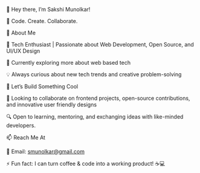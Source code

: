 👋 Hey there, I’m Sakshi Munolkar!

🚀 Code. Create. Collaborate.

🧐 About Me

👀 Tech Enthusiast | Passionate about Web Development, Open Source, and UI/UX Design

🌱 Currently exploring more about web based tech 

💡 Always curious about new tech trends and creative problem-solving


🤝 Let’s Build Something Cool

💞️ Looking to collaborate on frontend projects, open-source contributions, and innovative user friendly designs

🔍 Open to learning, mentoring, and exchanging ideas with like-minded developers.


📫 Reach Me At

📧 Email: smunolkar@gmail.com 

⚡ Fun fact:
I can turn coffee & code into a working product! ☕💻



